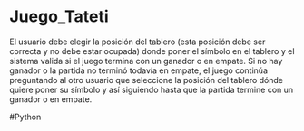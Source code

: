 # Juego_Tateti
El usuario debe elegir la posición del tablero (esta posición debe ser correcta y no debe estar ocupada) donde poner el símbolo en el tablero y el sistema valida si el juego termina con un ganador o en empate. Si no hay ganador o la partida no terminó todavía en empate, el juego continúa preguntando al otro usuario que seleccione la posición del tablero dónde quiere poner su símbolo y así siguiendo hasta que la partida termine con un ganador o en empate.

#Python
